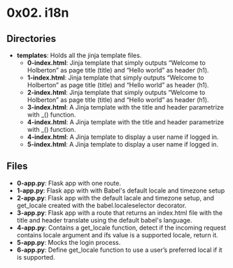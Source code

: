 # 0x02. i18n
## Directories
- **templates**: Holds all the jinja template files.
	- **0-index.html**: Jinja template that simply outputs “Welcome to Holberton” as page title (title) and “Hello world” as header (h1).
	- **1-index.html**: Jinja template that simply outputs “Welcome to Holberton” as page title (title) and “Hello world” as header (h1).
	- **2-index.html**: Jinja template that simply outputs “Welcome to Holberton” as page title (title) and “Hello world” as header (h1).
	- **3-index.html**: A Jinja template with the title and header parametrize with _() function.
	- **4-index.html**: A Jinja template with the title and header parametrize with _() function.
	- **4-index.html**: A Jinja template to display a user name if logged in.
	- **5-index.html**: A Jinja template to display a user name if logged in.
## Files
- **0-app.py**: Flask app with one route.
- **1-app.py**: Flask app with with Babel's default locale and timezone setup
- **2-app.py**: Flask app with the default lacale and timezone setup, and get_locale created with the babel.localeselector decorator.
- **3-app.py**: Flask app with a route that returns an index.html file with the title and header translate using the default babel's language.
- **4-app.py**: Contains a get_locale function, detect if the incoming request contains locale argument and ifs value is a supported locale, return it.
- **5-app.py**: Mocks the login process.
- **6-app.py**: Define get_locale function to use a user’s preferred local if it is supported.
